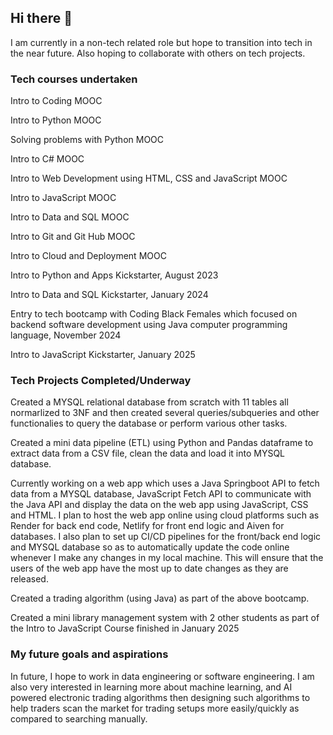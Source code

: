 ## Hi there 👋

I am currently in a non-tech related role but hope to transition into tech in the near future. Also hoping to collaborate with others on tech projects.

### **Tech courses undertaken**

  Intro to Coding MOOC

  Intro to Python MOOC

  Solving problems with Python MOOC

  Intro to C# MOOC

  Intro to Web Development using HTML, CSS and JavaScript MOOC

  Intro to JavaScript MOOC

  Intro to Data and SQL MOOC

  Intro to Git and Git Hub MOOC

  Intro to Cloud and Deployment MOOC

  Intro to Python and Apps Kickstarter, August 2023

  Intro to Data and SQL Kickstarter, January 2024

  Entry to tech bootcamp with Coding Black Females which focused on backend software development using Java computer programming language, November 2024
  
  Intro to JavaScript Kickstarter, January 2025

### **Tech Projects Completed/Underway**
  Created a MYSQL relational database from scratch with 11 tables all normarlized to 3NF and then created several queries/subqueries and other functionalies to query the database or perform various other tasks.
  
  Created a mini data pipeline (ETL) using Python and Pandas dataframe to extract data from a CSV file, clean the data and load it into MYSQL database.
  
  Currently working on a web app which uses a Java Springboot API to fetch data from a MYSQL database, JavaScript Fetch API to communicate with the Java API and display the data on the web app using JavaScript, CSS and HTML.
  I plan to host the web app online using cloud platforms such as Render for back end code, Netlify for front end logic and Aiven for databases. I also plan to set up CI/CD pipelines for the front/back end logic and MYSQL database so as to
  automatically update the code online whenever I make any changes in my local machine. This will ensure that the users of the web app have the most up to date changes as they are released.
  
  Created a trading algorithm (using Java) as part of the above bootcamp.
  
  Created a mini library management system with 2 other students as part of the Intro to JavaScript Course finished in January 2025

### **My future goals and aspirations**

In future, I hope to work in data engineering or software engineering. I am also very interested in learning more about machine learning, and AI powered electronic trading algorithms then designing such algorithms to help traders scan the market for trading setups more easily/quickly as compared to searching manually. 



<!--
**DrBAA/DrBAA** is a ✨ _special_ ✨ repository because its `README.md` (this file) appears on your GitHub profile.

Here are some ideas to get you started:

- 🔭 I’m currently working on ...
- 🌱 I’m currently learning ...
- 👯 I’m looking to collaborate on ...
- 🤔 I’m looking for help with ...
- 💬 Ask me about ...
- 📫 How to reach me: ...
- 😄 Pronouns: ...
- ⚡ Fun fact: ...
-->
